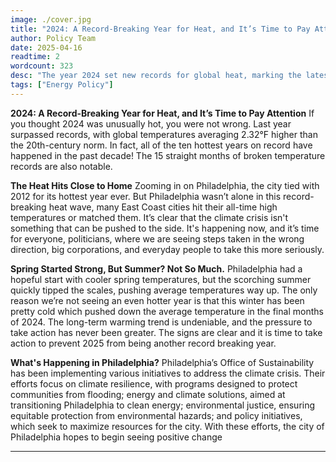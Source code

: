 ```yaml
---
image: ./cover.jpg
title: "2024: A Record-Breaking Year for Heat, and It’s Time to Pay Attention"
author: Policy Team
date: 2025-04-16
readtime: 2
wordcount: 323
desc: "The year 2024 set new records for global heat, marking the latest in a series of record-breaking years."
tags: ["Energy Policy"]
---
```


**2024: A Record-Breaking Year for Heat, and It’s Time to Pay Attention**
If you thought 2024 was unusually hot, you were not wrong. Last year surpassed records, with global temperatures averaging 2.32°F higher than the 20th-century norm. In fact, all of the ten hottest years on record have happened in the past decade! The 15 straight months of broken temperature records are also notable.

**The Heat Hits Close to Home**
Zooming in on Philadelphia, the city tied with 2012 for its hottest year ever. But Philadelphia wasn’t alone in this record-breaking heat wave, many East Coast cities hit their all-time high temperatures or matched them. It’s clear that the climate crisis isn't something that can be pushed to the side. It's happening now, and it’s time for everyone, politicians, where we are seeing steps taken in the wrong direction, big corporations, and everyday people to take this more seriously.

**Spring Started Strong, But Summer? Not So Much.**
Philadelphia had a hopeful start with cooler spring temperatures, but the scorching summer quickly tipped the scales, pushing average temperatures way up. The only reason we’re not seeing an even hotter year is that this winter has been pretty cold which pushed down the average temperature in the final months of 2024. The long-term warming trend is undeniable, and the pressure to take action has never been greater.
The signs are clear and it is time to take action to prevent 2025 from being another record breaking year.

**What's Happening in Philadelphia?**
Philadelphia’s Office of Sustainability has been implementing various initiatives to address the climate crisis. Their efforts focus on climate resilience, with programs designed to protect communities from flooding; energy and climate solutions, aimed at transitioning Philadelphia to clean energy; environmental justice, ensuring equitable protection from environmental hazards; and policy initiatives, which seek to maximize resources for the city. With these efforts, the city of Philadelphia hopes to begin seeing positive change

---